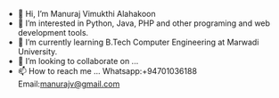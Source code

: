 - 👋 Hi, I’m Manuraj Vimukthi Alahakoon
- 👀 I’m interested in Python, Java, PHP and other programing and web development tools.
- 🌱 I’m currently learning B.Tech Computer Engineering at Marwadi University.
- 💞️ I’m looking to collaborate on ...
- 📫 How to reach me ... Whatsapp:+94701036188 Email:manurajv@gmail.com

<!---
manurajv/manurajv is a ✨ special ✨ repository because its `README.md` (this file) appears on your GitHub profile.
You can click the Preview link to take a look at your changes.
--->
